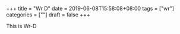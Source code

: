 +++
title = "Wr D"
date = 2019-06-08T15:58:08+08:00
tags = ["wr"]
categories = [""]
draft = false
+++

This is Wr-D